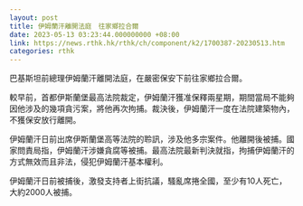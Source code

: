 ```yaml
---
layout: post
title: 伊姆蘭汗離開法庭　往家鄉拉合爾
date: 2023-05-13 03:23:44.000000000 +08:00
link: https://news.rthk.hk/rthk/ch/component/k2/1700387-20230513.htm
categories: rthk
---
```


巴基斯坦前總理伊姆蘭汗離開法庭，在嚴密保安下前往家鄉拉合爾。

較早前，首都伊斯蘭堡最高法院裁定，伊姆蘭汗獲准保釋兩星期，期間當局不能夠因他涉及的幾項貪污案，將他再次拘捕。裁決後，伊姆蘭汗一度在法院建築物內，不獲保安放行離開。

伊姆蘭汗日前出席伊斯蘭堡高等法院的聆訊，涉及他多宗案件。他離開後被捕。國家問責局指，伊姆蘭汗涉嫌貪腐等被捕。最高法院最新判決就指，拘捕伊姆蘭汗的方式無效而且非法，侵犯伊姆蘭汗基本權利。

伊姆蘭汗日前被捕後，激發支持者上街抗議，騷亂席捲全國，至少有10人死亡，大約2000人被捕。
